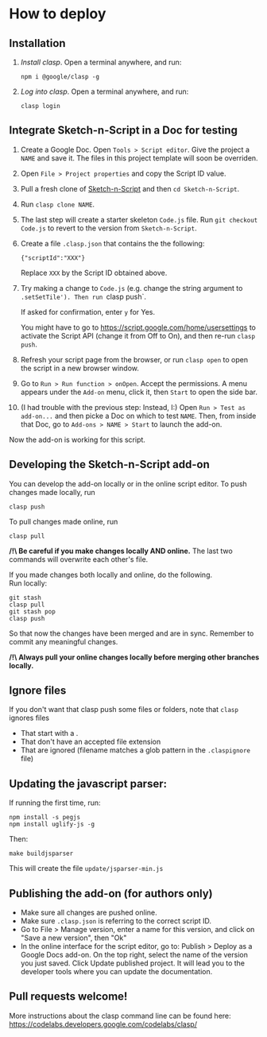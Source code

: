 # How to deploy

## Installation

1. *Install clasp*. Open a terminal anywhere, and run:

       npm i @google/clasp -g

2. *Log into clasp*. Open a terminal anywhere, and run:

       clasp login

## Integrate Sketch-n-Script in a Doc for testing

1. Create a Google Doc. Open `Tools > Script editor`.
   Give the project a `NAME` and save it.
   The files in this project template will soon be overriden.
   
1. Open `File > Project properties` and copy the Script ID value.

1. Pull a fresh clone of
   [Sketch-n-Script](https://github.com/MikaelMayer/Sketch-n-Script)
   and then `cd Sketch-n-Script`.

1. Run `clasp clone NAME`.

1. The last step will create a starter skeleton `Code.js` file.
   Run `git checkout Code.js` to revert to the version from
   `Sketch-n-Script`.

1. Create a file `.clasp.json` that contains the the following:

       {"scriptId":"XXX"}

   Replace `XXX` by the Script ID obtained above.

1. Try making a change to `Code.js`
   (e.g. change the string argument to `.setSetTile').
   Then run `clasp push`.

   If asked for confirmation, enter `y` for Yes.

   You might have to go to https://script.google.com/home/usersettings to activate
   the Script API (change it from Off to On), and then re-run `clasp push`.

1. Refresh your script page from the browser,
   or run `clasp open` to open the script in a new browser window.

1. Go to `Run > Run function > onOpen`.
   Accept the permissions.
   A menu appears under the `Add-on` menu, click it, then `Start` to open the side bar.

1. (I had trouble with the previous step: Instead, I:)
   Open `Run > Test as add-on...` and then picke a Doc on which to test `NAME`.
   Then, from inside that Doc, go to `Add-ons > NAME > Start` to launch the add-on.

Now the add-on is working for this script.

## Developing the Sketch-n-Script add-on

You can develop the add-on locally or in the online script editor.
To push changes made locally, run

    clasp push

To pull changes made online, run

    clasp pull

**/!\ Be careful if you make changes locally AND online.**
The last two commands will overwrite each other's file.

If you made changes both locally and online, do the following.  
Run locally:

    git stash
    clasp pull
    git stash pop
    clasp push

So that now the changes have been merged and are in sync.
Remember to commit any meaningful changes.

**/!\ Always pull your online changes locally before merging other branches locally.**

## Ignore files

If you don't want that clasp push some files or folders, note that `clasp` ignores files

* That start with a .
* That don't have an accepted file extension
* That are ignored (filename matches a glob pattern in the `.claspignore` file)

## Updating the javascript parser:

If running the first time, run:

    npm install -s pegjs
    npm install uglify-js -g

Then:

    make buildjsparser

This will create the file `update/jsparser-min.js`

## Publishing the add-on (for authors only)

* Make sure all changes are pushed online.
* Make sure `.clasp.json` is referring to the correct script ID.
* Go to File > Manage version, enter a name for this version, and click on "Save a new version", then "Ok"
* In the online interface for the script editor, go to:
  Publish > Deploy as a Google Docs add-on. On the top right, select the name of the version you just saved.
  Click Update published project.
  It will lead you to the developer tools where you can update the documentation.

## Pull requests welcome!
  
More instructions about the clasp command line can be found here:
https://codelabs.developers.google.com/codelabs/clasp/

